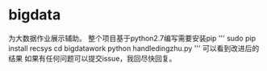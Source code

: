 # bigdata
为大数据作业展示辅助。
整个项目基于python2.7编写需要安装pip
'''
sudo pip install recsys
cd bigdatawork
python handledingzhu.py
'''
可以看到改进后的结果
如果有任何问题可以提交issue，我回尽快回复。